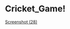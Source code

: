 # Cricket_Game!
[Screenshot (28)](https://github.com/parikajain09/Cricket_Game/assets/150047644/a227bd27-42bf-4c4c-8daa-d404e0afebdd)
